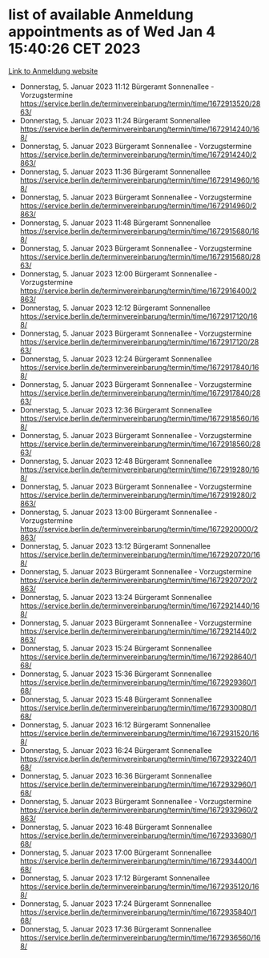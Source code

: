 # list of available Anmeldung appointments as of Wed Jan  4 15:40:26 CET 2023
[Link to Anmeldung website](https://service.berlin.de/terminvereinbarung/termin/tag.php?termin=0&anliegen[]=120686&dienstleisterlist=122210,122217,327316,122219,327312,122227,327314,122231,327346,122243,327348,122252,329742,122260,329745,122262,329748,122254,329751,122271,327278,122273,327274,122277,327276,330436,122280,327294,122282,327290,122284,327292,327539,122291,327270,122285,327266,122286,327264,122296,327268,150230,329760,122301,327282,122297,327286,122294,327284,122312,329763,122314,329775,122304,327330,122311,327334,122309,327332,122281,327352,122279,329772,122276,327324,122274,327326,122267,329766,122246,327318,122251,327320,122257,327322,122208,327298,122226,327300,121362,121364&herkunft=http%3A%2F%2Fservice.berlin.de%2Fdienstleistung%2F120686%2F)
- Donnerstag, 5. Januar 2023 11:12 Bürgeramt Sonnenallee - Vorzugstermine https://service.berlin.de/terminvereinbarung/termin/time/1672913520/2863/
- Donnerstag, 5. Januar 2023 11:24 Bürgeramt Sonnenallee https://service.berlin.de/terminvereinbarung/termin/time/1672914240/168/
- Donnerstag, 5. Januar 2023  Bürgeramt Sonnenallee - Vorzugstermine https://service.berlin.de/terminvereinbarung/termin/time/1672914240/2863/
- Donnerstag, 5. Januar 2023 11:36 Bürgeramt Sonnenallee https://service.berlin.de/terminvereinbarung/termin/time/1672914960/168/
- Donnerstag, 5. Januar 2023  Bürgeramt Sonnenallee - Vorzugstermine https://service.berlin.de/terminvereinbarung/termin/time/1672914960/2863/
- Donnerstag, 5. Januar 2023 11:48 Bürgeramt Sonnenallee https://service.berlin.de/terminvereinbarung/termin/time/1672915680/168/
- Donnerstag, 5. Januar 2023  Bürgeramt Sonnenallee - Vorzugstermine https://service.berlin.de/terminvereinbarung/termin/time/1672915680/2863/
- Donnerstag, 5. Januar 2023 12:00 Bürgeramt Sonnenallee - Vorzugstermine https://service.berlin.de/terminvereinbarung/termin/time/1672916400/2863/
- Donnerstag, 5. Januar 2023 12:12 Bürgeramt Sonnenallee https://service.berlin.de/terminvereinbarung/termin/time/1672917120/168/
- Donnerstag, 5. Januar 2023  Bürgeramt Sonnenallee - Vorzugstermine https://service.berlin.de/terminvereinbarung/termin/time/1672917120/2863/
- Donnerstag, 5. Januar 2023 12:24 Bürgeramt Sonnenallee https://service.berlin.de/terminvereinbarung/termin/time/1672917840/168/
- Donnerstag, 5. Januar 2023  Bürgeramt Sonnenallee - Vorzugstermine https://service.berlin.de/terminvereinbarung/termin/time/1672917840/2863/
- Donnerstag, 5. Januar 2023 12:36 Bürgeramt Sonnenallee https://service.berlin.de/terminvereinbarung/termin/time/1672918560/168/
- Donnerstag, 5. Januar 2023  Bürgeramt Sonnenallee - Vorzugstermine https://service.berlin.de/terminvereinbarung/termin/time/1672918560/2863/
- Donnerstag, 5. Januar 2023 12:48 Bürgeramt Sonnenallee https://service.berlin.de/terminvereinbarung/termin/time/1672919280/168/
- Donnerstag, 5. Januar 2023  Bürgeramt Sonnenallee - Vorzugstermine https://service.berlin.de/terminvereinbarung/termin/time/1672919280/2863/
- Donnerstag, 5. Januar 2023 13:00 Bürgeramt Sonnenallee - Vorzugstermine https://service.berlin.de/terminvereinbarung/termin/time/1672920000/2863/
- Donnerstag, 5. Januar 2023 13:12 Bürgeramt Sonnenallee https://service.berlin.de/terminvereinbarung/termin/time/1672920720/168/
- Donnerstag, 5. Januar 2023  Bürgeramt Sonnenallee - Vorzugstermine https://service.berlin.de/terminvereinbarung/termin/time/1672920720/2863/
- Donnerstag, 5. Januar 2023 13:24 Bürgeramt Sonnenallee https://service.berlin.de/terminvereinbarung/termin/time/1672921440/168/
- Donnerstag, 5. Januar 2023  Bürgeramt Sonnenallee - Vorzugstermine https://service.berlin.de/terminvereinbarung/termin/time/1672921440/2863/
- Donnerstag, 5. Januar 2023 15:24 Bürgeramt Sonnenallee https://service.berlin.de/terminvereinbarung/termin/time/1672928640/168/
- Donnerstag, 5. Januar 2023 15:36 Bürgeramt Sonnenallee https://service.berlin.de/terminvereinbarung/termin/time/1672929360/168/
- Donnerstag, 5. Januar 2023 15:48 Bürgeramt Sonnenallee https://service.berlin.de/terminvereinbarung/termin/time/1672930080/168/
- Donnerstag, 5. Januar 2023 16:12 Bürgeramt Sonnenallee https://service.berlin.de/terminvereinbarung/termin/time/1672931520/168/
- Donnerstag, 5. Januar 2023 16:24 Bürgeramt Sonnenallee https://service.berlin.de/terminvereinbarung/termin/time/1672932240/168/
- Donnerstag, 5. Januar 2023 16:36 Bürgeramt Sonnenallee https://service.berlin.de/terminvereinbarung/termin/time/1672932960/168/
- Donnerstag, 5. Januar 2023  Bürgeramt Sonnenallee - Vorzugstermine https://service.berlin.de/terminvereinbarung/termin/time/1672932960/2863/
- Donnerstag, 5. Januar 2023 16:48 Bürgeramt Sonnenallee https://service.berlin.de/terminvereinbarung/termin/time/1672933680/168/
- Donnerstag, 5. Januar 2023 17:00 Bürgeramt Sonnenallee https://service.berlin.de/terminvereinbarung/termin/time/1672934400/168/
- Donnerstag, 5. Januar 2023 17:12 Bürgeramt Sonnenallee https://service.berlin.de/terminvereinbarung/termin/time/1672935120/168/
- Donnerstag, 5. Januar 2023 17:24 Bürgeramt Sonnenallee https://service.berlin.de/terminvereinbarung/termin/time/1672935840/168/
- Donnerstag, 5. Januar 2023 17:36 Bürgeramt Sonnenallee https://service.berlin.de/terminvereinbarung/termin/time/1672936560/168/

